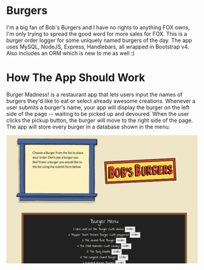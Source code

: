 # Burgers

I'm a big fan of Bob's Burgers and I have no rights to anything FOX owns, I'm only trying to spread the good word for more sales for FOX. This is a burger order logger for some uniquely named burgers of the day. The app uses MySQL, NodeJS, Express, Handlebars, all wrapped in Bootstrap v4. Also includes an ORM which is new to me as well :)

# How The App Should Work

Burger Madness! is a restaurant app that lets users input the names of burgers they'd like to eat or select already awesome creations. Whenever a user submits a burger's name, your app will display the burger on the left side of the page -- waiting to be picked up and devoured. When the user clicks the pickup button, the burger will move to the right side of the page. The app will store every burger in a database shown in the menu.

![alt text](https://github.com/SuzanneRashka/burger/blob/master/assets/images/burgers.png)
